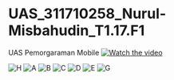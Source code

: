 # UAS_311710258_Nurul-Misbahudin_T1.17.F1
UAS Pemorgaraman Mobile
[![Watch the video](https://i.imgur.com/vKb2F1B.png)](https://www.youtube.com/watch?v=Ap1WmaNs0gg)

![H](https://user-images.githubusercontent.com/37294673/87650607-19be5e80-c77c-11ea-8bea-a750dfae0838.jpeg)
![A](https://user-images.githubusercontent.com/37294673/87650610-1aef8b80-c77c-11ea-888b-45e7d5dc2a19.jpeg)
![B](https://user-images.githubusercontent.com/37294673/87650590-13c87d80-c77c-11ea-8add-beab78b9d9c1.jpeg)
![C](https://user-images.githubusercontent.com/37294673/87650593-162ad780-c77c-11ea-8f3a-6b80343a526b.jpeg)
![D](https://user-images.githubusercontent.com/37294673/87650599-175c0480-c77c-11ea-9235-0f570d494b69.jpeg)
![E](https://user-images.githubusercontent.com/37294673/87650603-17f49b00-c77c-11ea-807f-be989dc1637a.jpeg)
![G](https://user-images.githubusercontent.com/37294673/87650606-188d3180-c77c-11ea-82eb-1038e5bbaf7f.jpeg)


